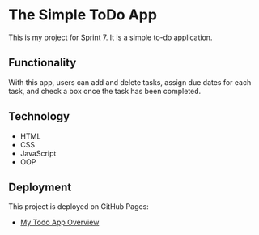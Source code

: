 # The Simple ToDo App

This is my project for Sprint 7. It is a simple to-do application.

## Functionality

With this app, users can add and delete tasks, assign due dates for each task, and check a box once the task has been completed.

## Technology

- HTML
- CSS
- JavaScript
- OOP

## Deployment

This project is deployed on GitHub Pages:

- [My Todo App Overview](https://github.com/samuller13/se_project_todo-app)
